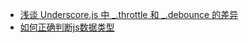 * [浅谈 Underscore.js 中 _.throttle 和 _.debounce 的差异](https://blog.coding.net/blog/the-difference-between-throttle-and-debounce-in-underscorejs)
* [如何正确判断js数据类型](https://segmentfault.com/q/1010000000464600)




